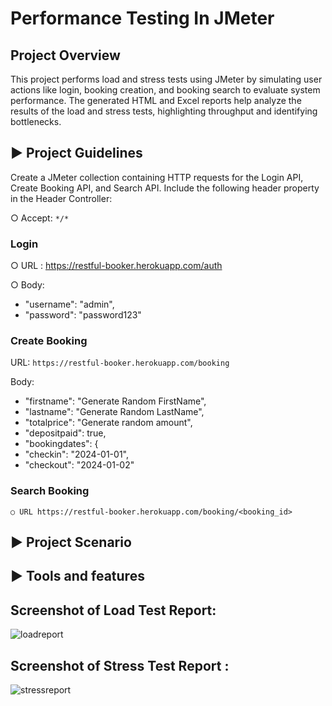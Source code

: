 # Performance Testing In JMeter
## Project Overview
This project performs load and stress tests using JMeter by simulating user actions like login, booking creation, and booking search to evaluate system performance. The generated HTML and Excel reports help analyze the results of the load and stress tests, highlighting throughput and identifying bottlenecks.

## ▶ Project Guidelines
Create a JMeter collection containing HTTP requests for the Login API, Create Booking API, and Search API. Include the following header property in the Header Controller:

○ Accept: `*/*`

### Login

○ URL : https://restful-booker.herokuapp.com/auth

○ Body:

  - "username": "admin",
  - "password": "password123"



### Create Booking

URL: `https://restful-booker.herokuapp.com/booking`

Body:

 - "firstname": "Generate Random FirstName",
 - "lastname": "Generate Random LastName",
 - "totalprice": "Generate random amount",
 - "depositpaid": true,
 - "bookingdates": {
  -  "checkin": "2024-01-01",
  -  "checkout": "2024-01-02"

 
 ### Search Booking
    ○ URL https://restful-booker.herokuapp.com/booking/<booking_id>
## ▶ Project Scenario

## ▶ Tools and features

## Screenshot of Load Test Report:
![loadreport](https://github.com/user-attachments/assets/7f8a12f8-5db8-41d2-920f-c213252d4e16)

## Screenshot of Stress Test Report :
![stressreport](https://github.com/user-attachments/assets/55069abe-1280-4ace-9b18-86893a509038)




